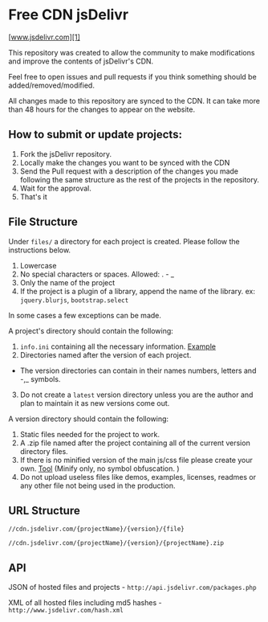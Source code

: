 Free CDN jsDelivr
========

[www.jsdelivr.com][1]

This repository was created to allow the community to make modifications and improve the contents of jsDelivr's CDN.

Feel free to open issues and pull requests if you think something should be added/removed/modified.

All changes made to this repository are synced to the CDN.
It can take more than 48 hours for the changes to appear on the website.




How to submit or update projects:
---------------------------------

 1. Fork the jsDelivr repository.
 2. Locally make the changes you want to be synced with the CDN
 3. Send the Pull request with a description of the changes you made following the same structure as the rest of the projects in the repository.
 4. Wait for the approval.
 5. That's it

   
    
File Structure
--------------
Under `files/` a directory for each project is created. Please follow the instructions below.

1. Lowercase
2. No special characters or spaces. Allowed: . - _
3. Only the name of the project
4. If the project is a plugin of a library, append the name of the library. ex: `jquery.blurjs`, `bootstrap.select`

In some cases a few exceptions can be made.


A project's directory should contain the following:

1. `info.ini` containing all the necessary information. [Example][2]
2. Directories named after the version of each project. 
* The version directories can contain in their names numbers, letters and -,_ symbols.
3. Do not create a `latest` version directory unless you are the author and plan to maintain it as new versions come out.

A version directory should contain the following:

1. Static files needed for the project to work. 
2. A .zip file named after the project containing all of the current version directory files.
3. If there is no minified version of the main js/css file please create your own. [Tool][3] (Minify only, no symbol obfuscation. )
4. Do not upload useless files like demos, examples, licenses, readmes or any other file not being used in the production.


URL Structure
-------------

`//cdn.jsdelivr.com/{projectName}/{version}/{file}`

`//cdn.jsdelivr.com/{projectName}/{version}/{projectName}.zip`


API 
---

JSON of hosted files and projects - `http://api.jsdelivr.com/packages.php`

XML of all hosted files including md5 hashes - `http://www.jsdelivr.com/hash.xml`





  [1]: http://www.jsdelivr.com
  [2]: https://github.com/jimaek/jsdelivr/blob/master/files/abaaso/info.ini
  [3]: http://refresh-sf.com/yui/
